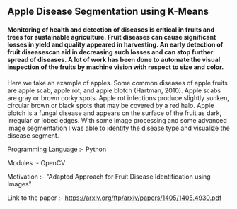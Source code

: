 ## Apple Disease Segmentation using K-Means

#### Monitoring of health and detection of diseases is critical in fruits and trees for sustainable agriculture. Fruit diseases can cause significant losses in yield and quality appeared in harvesting. An early detection of fruit diseasescan aid in decreasing such losses and can stop further spread of diseases. A lot of work has been done to automate the visual inspection of the fruits by machine vision with respect to size and color.

Here we take an example of apples. Some common diseases of apple fruits are apple scab, apple rot, and apple blotch (Hartman, 2010). Apple scabs are gray or brown corky spots. Apple rot infections produce slightly sunken, circular brown or black spots that may be covered by a red halo. Apple blotch is a fungal disease and appears on the surface of the fruit as dark, irregular or lobed edges. With some image processing and some advanced image segmentation I was able to identify the disease type and visualize the disease segment.

Programming Language :- Python

Modules :- OpenCV

Motivation :- "Adapted Approach for Fruit Disease Identification using Images"

Link to the paper :- https://arxiv.org/ftp/arxiv/papers/1405/1405.4930.pdf
